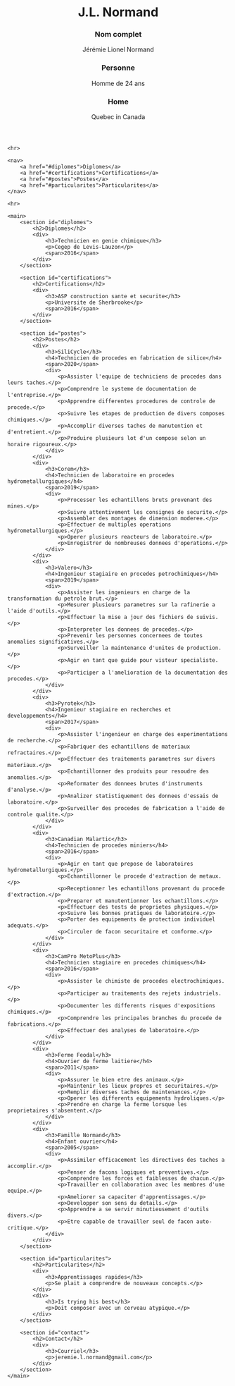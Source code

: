 <html lang="en">

<head>
	<meta charset="UTF-8">
	<link rel="stylesheet" href="design.css">
</head>

<body>
	<header>
		<h1>J.L. Normand</h1>
		<div>
			<h3>Nom complet</h3>
			<p>Jérémie Lionel Normand</p>
		</div>
		<div>
			<h3>Personne</h3>
			<p>Homme de 24 ans</p>
		</div>
		<div>
			<h3>Home</h3>
			<p>Quebec in Canada</p>
		</div>
	</header>

	<hr>

	<nav>
		<a href="#diplomes">Diplomes</a>
		<a href="#certifications">Certifications</a>
		<a href="#postes">Postes</a>
		<a href="#particularites">Particularites</a>
	</nav>

	<hr>

	<main>
		<section id="diplomes">
			<h2>Diplomes</h2>
			<div>
				<h3>Technicien en genie chimique</h3>
				<p>Cegep de Levis-Lauzon</p>
				<span>2016</span>
			</div>
		</section>

		<section id="certifications">
			<h2>Certifications</h2>
			<div>
				<h3>ASP construction sante et securite</h3>
				<p>Universite de Sherbrooke</p>
				<span>2016</span>
			</div>
		</section>

		<section id="postes">
			<h2>Postes</h2>
			<div>
				<h3>SiliCycle</h3>
				<h4>Technicien de procedes en fabrication de silice</h4>
				<span>2020</span>
				<div>
					<p>Assister l'equipe de techniciens de procedes dans leurs taches.</p>
					<p>Comprendre le systeme de documentation de l'entreprise.</p>
					<p>Apprendre differentes procedures de controle de procede.</p>
					<p>Suivre les etapes de production de divers composes chimiques.</p>
					<p>Accomplir diverses taches de manutention et d'entretient.</p>
					<p>Produire plusieurs lot d'un compose selon un horaire rigoureux.</p>
				</div>
			</div>
			<div>
				<h3>Corem</h3>
				<h4>Technicien de laboratoire en procedes hydrometallurgiques</h4>
				<span>2019</span>
				<div>
					<p>Processer les echantillons bruts provenant des mines.</p>
					<p>Suivre attentivement les consignes de securite.</p>
					<p>Assembler des montages de dimension moderee.</p>
					<p>Effectuer de multiples operations hydrometallurgiques.</p>
					<p>Operer plusieurs reacteurs de laboratoire.</p>
					<p>Enregistrer de nombreuses donnees d'operations.</p>
				</div>
			</div>
			<div>
				<h3>Valero</h3>
				<h4>Ingenieur stagiaire en procedes petrochimiques</h4>
				<span>2019</span>
				<div>
					<p>Assister les ingenieurs en charge de la transformation du petrole brut.</p>
					<p>Mesurer plusieurs parametres sur la rafinerie a l'aide d'outils.</p>
					<p>Effectuer la mise a jour des fichiers de suivis.</p>
					<p>Interpreter les donnees de procedes.</p>
					<p>Prevenir les personnes concernees de toutes anomalies significatives.</p>
					<p>Surveiller la maintenance d'unites de production.</p>
					<p>Agir en tant que guide pour visteur specialiste.</p>
					<p>Participer a l'amelioration de la documentation des procedes.</p>
				</div>
			</div>
			<div>
				<h3>Pyrotek</h3>
				<h4>Ingenieur stagiaire en recherches et developpements</h4>
				<span>2017</span>
				<div>
					<p>Assister l'ingenieur en charge des experimentations de recherche.</p>
					<p>Fabriquer des echantillons de materiaux refractaires.</p>
					<p>Effectuer des traitements parametres sur divers materiaux.</p>
					<p>Echantillonner des produits pour resoudre des anomalies.</p>
					<p>Reformater des donnees brutes d'instruments d'analyse.</p>
					<p>Analizer statistiquement des donnees d'essais de laboratoire.</p>
					<p>Surveiller des procedes de fabrication a l'aide de controle qualite.</p>
				</div>
			</div>
			<div>
				<h3>Canadian Malartic</h3>
				<h4>Technicien de procedes miniers</h4>
				<span>2016</span>
				<div>
					<p>Agir en tant que prepose de laboratoires hydrometallurgiques.</p>
					<p>Echantillonner le procede d'extraction de metaux.</p>
					<p>Receptionner les echantillons provenant du procede d'extraction.</p>
					<p>Preparer et manutentionner les echantillons.</p>
					<p>Effectuer des tests de proprietes physiques.</p>
					<p>Suivre les bonnes pratiques de laboratoire.</p>
					<p>Porter des equipements de protection individuel adequats.</p>
					<p>Circuler de facon securitaire et conforme.</p>
				</div>
			</div>
			<div>
				<h3>CamPro MetoPlus</h3>
				<h4>Technicien stagiaire en procedes chimiques</h4>
				<span>2016</span>
				<div>
					<p>Assister le chimiste de procedes electrochimiques.</p>
					<p>Participer au traitements des rejets industriels.</p>
					<p>Documenter les differents risques d'expositions chimiques.</p>
					<p>Comprendre les principales branches du procede de fabrications.</p>
					<p>Effectuer des analyses de laboratoire.</p>
				</div>
			</div>
			<div>
				<h3>Ferme Feodal</h3>
				<h4>Ouvrier de ferme laitiere</h4>
				<span>2011</span>
				<div>
					<p>Assurer le bien etre des animaux.</p>
					<p>Maintenir les lieux propres et securitaires.</p>
					<p>Remplir diverses taches de maintenances.</p>
					<p>Operer les differents equipements hydroliques.</p>
					<p>Prendre en charge la ferme lorsque les proprietaires s'absentent.</p>
				</div>
			</div>
			<div>
				<h3>Famille Normand</h3>
				<h4>Enfant ouvrier</h4>
				<span>2005</span>
				<div>
					<p>Assimiler efficacement les directives des taches a accomplir.</p>
					<p>Penser de facons logiques et preventives.</p>
					<p>Comprendre les forces et faiblesses de chacun.</p>
					<p>Travailler en collaboration avec les membres d'une equipe.</p>
					<p>Ameliorer sa capaciter d'apprentissages.</p>
					<p>Developper son sens du details.</p>
					<p>Apprendre a se servir minutieusement d'outils divers.</p>
					<p>Etre capable de travailler seul de facon auto-critique.</p>
				</div>
			</div>
		</section>

		<section id="particularites">
			<h2>Particularites</h2>
			<div>
				<h3>Apprentissages rapides</h3>
				<p>Se plait a comprendre de nouveaux concepts.</p>
			</div>
			<div>
				<h3>Is trying his best</h3>
				<p>Doit composer avec un cerveau atypique.</p>
			</div>
		</section>

		<section id="contact">
			<h2>Contact</h2>
			<div>
				<h3>Courriel</h3>
				<p>jeremie.l.normand@gmail.com</p>
			</div>
		</section>
	</main>
</body>

</html>
